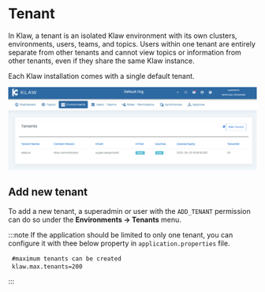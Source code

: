 # Tenant

In Klaw, a tenant is an isolated Klaw environment with its own clusters,
environments, users, teams, and topics. Users within one tenant are
entirely separate from other tenants and cannot view topics or
information from other tenants, even if they share the same Klaw
instance.

Each Klaw installation comes with a single default tenant.

![image](../../static/images/Tenants.png)

## Add new tenant

To add a new tenant, a superadmin or user with the `ADD_TENANT`
permission can do so under the **Environments -\> Tenants** menu.

:::note
If the application should be limited to only one tenant, you can
configure it with thee below property in `application.properties` file.


     #maximum tenants can be created
     klaw.max.tenants=200
:::

